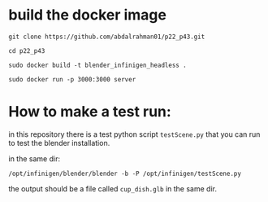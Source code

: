 # build the docker image 
```
git clone https://github.com/abdalrahman01/p22_p43.git

cd p22_p43

sudo docker build -t blender_infinigen_headless . 

sudo docker run -p 3000:3000 server 

```


# How to make a test run: 
in this repository there is a test python script `testScene.py` that you can run to test the blender installation. 

in the same dir:

```
/opt/infinigen/blender/blender -b -P /opt/infinigen/testScene.py
```

the output should be a file called `cup_dish.glb` in the same dir.
